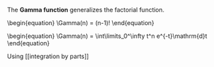 The **Gamma function** generalizes the factorial function.

\begin{equation}
\Gamma(n) = (n-1)!
\end{equation}

\begin{equation}
\Gamma(n) = \int\limits_0^\infty t^n e^{-t}\mathrm{d}t
\end{equation}

Using [[integration by parts]]